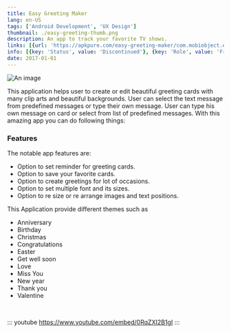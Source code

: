 ```yaml
---
title: Easy Greeting Maker
lang: en-US
tags: ['Android Development', 'UX Design']
thumbnail: ./easy-greeting-thumb.png
description: An app to track your favorite TV shows.
links: [{url: 'https://apkpure.com/easy-greeting-maker/com.mobiobject.easygreetingmaker.app', text: 'Get it on third party app store', icon: ['fas', 'store']}]
info: [{key: 'Status', value: 'Discontinued'}, {key: 'Role', value: 'Freelance Software Engineer'}, {key: 'Employment', value: 'Mobi Object, India'}, {key: 'Skills involved', value: ['Android SDK', 'Custom View Development', 'Performance Analysis', 'UX Design', 'API Development']}, {key: 'Tech used', value: ['Java', 'Android SDK', 'Laravel']}]
date: 2017-01-01
---
```

![An image](/easy-greeting.png)

This application helps user to create or edit beautiful greeting cards with many clip arts and beautiful backgrounds. User can select the text message from predefined messages or type their own message. User can type his own message on card or select from list of predefined messages. With this amazing app you can do following things:

### Features
The notable app features are:
- Option to set reminder for greeting cards.
- Option to save your favorite cards.
- Option to create greetings for lot of occasions.
- Option to set multiple font and its sizes.
- Option to re size or re arrange images and text positions.

This Application provide different themes such as

- Anniversary
- Birthday
- Christmas
- Congratulations
- Easter
- Get well soon
- Love
- Miss You
- New year
- Thank you
- Valentine

<br/>

::: youtube https://www.youtube.com/embed/0RqZXI2B1gI
:::
<br/>